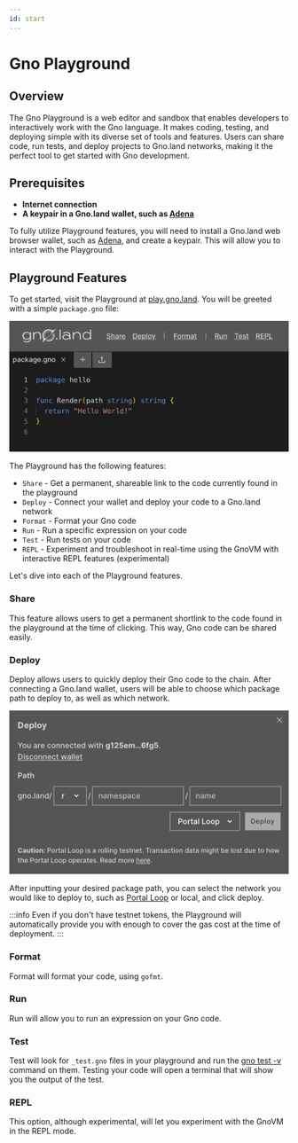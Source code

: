 ```yaml
---
id: start
---
```


# Gno Playground

## Overview

The Gno Playground is a web editor and sandbox that enables developers to 
interactively work with the Gno language. It makes coding, testing,
and deploying simple with its diverse set of tools and features. Users can
share code, run tests, and deploy projects to Gno.land networks, 
making it the perfect tool to get started with Gno development.

## Prerequisites

- **Internet connection**
- **A keypair in a Gno.land wallet, such as [Adena](https://adena.app)**

To fully utilize Playground features, you will need to install a Gno.land web
browser wallet, such as [Adena](https://www.adena.app/), and create a keypair. This will allow you to
interact with the Playground.

## Playground Features

To get started, visit the Playground at [play.gno.land](https://play.gno.land). You will be greeted with a
simple `package.gno` file:

![gnoweb screen](../../assets/getting-started/playground/default_playground.png)

The Playground has the following features:
- `Share` - Get a permanent, shareable link to the code currently found in the playground
- `Deploy` - Connect your wallet and deploy your code to a Gno.land network
- `Format` - Format your Gno code
- `Run` - Run a specific expression on your code
- `Test` - Run tests on your code
- `REPL` - Experiment and troubleshoot in real-time using the GnoVM with
interactive REPL features (experimental)

Let's dive into each of the Playground features.

### Share

This feature allows users to get a permanent shortlink to the code found in the
playground at the time of clicking. This way, Gno code can be shared easily. 

### Deploy

Deploy allows users to quickly deploy their Gno code to the chain. After connecting 
a Gno.land wallet, users will be able to choose which package path to deploy to,
as well as which network.

![gnoweb screen](../../assets/getting-started/playground/default_deploy.png)

After inputting your desired package path, you can select the network you would 
like to deploy to, such as [Portal Loop](../../concepts/portal-loop.md) or local,
and click deploy.

:::info
Even if you don't have testnet tokens, the Playground will automatically provide
you with enough to cover the gas cost at the time of deployment.
:::

### Format
Format will format your code, using `gofmt`.

### Run
Run will allow you to run an expression on your Gno code.

### Test

Test will look for `_test.gno` files in your playground and run the
[gno test -v](../../concepts/gno-test.md) command on them. Testing your code 
will open a terminal that will show you the output of the test. 

### REPL

This option, although experimental, will let you experiment with the GnoVM
in the REPL mode. 





